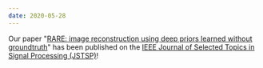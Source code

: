 ```yaml
---
date: 2020-05-28
---
```

Our paper "[RARE: image reconstruction using deep priors learned without groundtruth](https://arxiv.org/abs/1912.05854)" has been published on the [IEEE Journal of Selected Topics in Signal Processing (JSTSP)](https://ieeexplore.ieee.org/abstract/document/9103213)!
